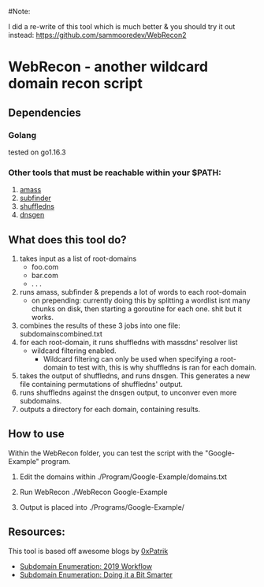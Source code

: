 #Note:

I did a re-write of this tool which is much better & you should try it out instead: https://github.com/sammooredev/WebRecon2

# WebRecon - another wildcard domain recon script

## Dependencies
### Golang
tested on go1.16.3
### Other tools that must be reachable within your $PATH:
1. [amass](https://github.com/OWASP/Amass)
2. [subfinder](https://github.com/projectdiscovery/subfinder)
3. [shuffledns](https://github.com/projectdiscovery/shuffledns)
4. [dnsgen](https://github.com/ProjectAnte/dnsgen)

## What does this tool do?
1. takes input as a list of root-domains 
    * foo.com 
    * bar.com
    * . . .
2. runs amass, subfinder & prepends a lot of words to each root-domain
    * on prepending: currently doing this by splitting a wordlist isnt many chunks on disk, then starting a goroutine for each one. shit but it works.
3. combines the results of these 3 jobs into one file: subdomainscombined.txt
4. for each root-domain, it runs shuffledns with massdns' resolver list
    * wildcard filtering enabled. 
        * Wildcard filtering can only be used when specifying a root-domain to test with, this is why shuffledns is ran for each domain.
5. takes the output of shuffledns, and runs dnsgen. This generates a new file containing permutations of shuffledns' output.
6. runs shuffledns against the dnsgen output, to unconver even more subdomains.
7. outputs a directory for each domain, containing results. 

## How to use

Within the WebRecon folder, you can test the script with the "Google-Example" program.

1. Edit the domains within ./Program/Google-Example/domains.txt
2. Run WebRecon
      ./WebRecon Google-Example
      
3. Output is placed into ./Programs/Google-Example/<date-at-time-of-running>

## Resources: 

This tool is based off awesome blogs by [0xPatrik](https://twitter.com/0xpatrik?lang=en)
* [Subdomain Enumeration: 2019 Workflow](https://0xpatrik.com/subdomain-enumeration-2019/)
* [Subdomain Enumeration: Doing it a Bit Smarter](https://0xpatrik.com/subdomain-enumeration-smarter/)
